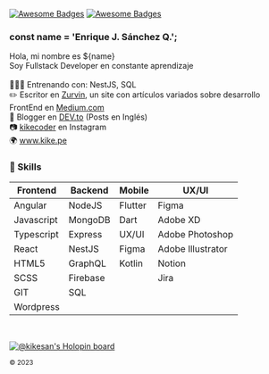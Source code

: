 [![Awesome Badges](https://img.shields.io/badge/web-kike.pe-0c1239.svg)](https://kike.pe)
[![Awesome Badges](https://img.shields.io/badge/vrs-2.0.9-ff214f.svg)](https://github.com/KikeSan)

### const name = 'Enrique J. Sánchez Q.';
Hola, mi nombre es ${name} <br>
Soy Fullstack Developer en constante aprendizaje 
<br><br>
👨🏻‍💻 Entrenando con: NestJS, SQL <br>
✏️ Escritor en [Zurvin](https://medium.com/zurvin), un site con artículos variados sobre desarrollo FrontEnd en [Medium.com](https://medium.com/zurvin)<br>
📕 Blogger en [DEV.to](https://dev.to/kikesan) (Posts en Inglés)<br>
📷 [kikecoder](https://www.instagram.com/kikecoder/) en Instagram<br>
🌍 www.kike.pe

### :rocket: Skills

| Frontend   | Backend    | Mobile  | UX/UI             |
|------------|------------|---------|-------------------|
| Angular    | NodeJS     | Flutter | Figma             |
| Javascript | MongoDB    | Dart    | Adobe XD          |
| Typescript | Express    | UX/UI   | Adobe Photoshop   |
| React      | NestJS     | Figma   | Adobe Illustrator |
| HTML5      | GraphQL    | Kotlin  | Notion            |
| SCSS       | Firebase   |         | Jira              |
| GIT        | SQL        |         |                   |
| Wordpress  |            |         |                   |

<br/>

[![@kikesan's Holopin board](https://holopin.io/api/user/board?user=kikesan)](https://holopin.io/@kikesan)

<sub>© 2023</sub>
